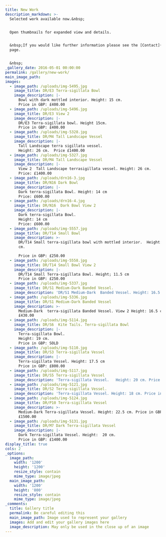 ```yaml
---
title: New Work
description_markdown: >-
  Selected work available now.&nbsp;


  Open thumbnails for expanded view and details.


  &nbsp;If you would like further information please see the [Contact](/contact)
  page.


  &nbsp;
_gallery_date: 2016-05-01 00:00:00
permalink: /gallery/new-work/
main_image_path:
images:
  - image_path: /uploads/img-5495.jpg
    image_title: DR/E3 Terra-sigillata Bowl
    image_description: |-
      Bowl with dark mottled interior. Height: 15 cm.
      Price in GBP: £400.00
  - image_path: /uploads/img-5496.jpg
    image_title: DR/E3 View 2
    image_description: |-
      DR/E3 Terra-sigillata bowl. Height 15cm.
      Price in GBP: £400.00
  - image_path: /uploads/img-5328.jpg
    image_title: DR/M4 Tall Landscape Vessel
    image_description: |-
      Tall Landscape terra sigillata vessel.
      Height: 26 cm.  Price £1400.00
  - image_path: /uploads/img-5327.jpg
    image_title: DR/M4 Tall Landscape Vessel
    image_description: |-
      View 2  Tall Landscape terrasigillata vessel. Height: 26 cm.
      Price: £1400.00
  - image_path: /uploads/drn16-3.jpg
    image_title: DR/N16 Dark Bowl
    image_description: |-
      Dark terra-sigillata Bowl. Height: 14 cm
      Price: £600.00
  - image_path: /uploads/drn16-4.jpg
    image_title: DR/N16  Dark Bowl View 2
    image_description: |-
      Dark terra-sigillata Bowl. 
      Height: 14 cm
      Price: £600.00
  - image_path: /uploads/img-5557.jpg
    image_title: DR/T14 Small Bowl
    image_description: >-
      DR/T14 Small terra-sigillata bowl with mottled interior.  Height: 11.5
      cm. 

      Price in GBP: £250.00
  - image_path: /uploads/img-5558.jpg
    image_title: DR/T14 Small Bowl View 2
    image_description: |-
      DR/T14 Small Terra-sigillata Bowl. Height; 11.5 cm
      Price in GBP: £250.00
  - image_path: /uploads/img-5337.jpg
    image_title: DR/S1 Medium-Dark Banded Vessel.
    image_description: 'DR/S1 Medium-Dark  Banded Vessel. Height: 16.5 cm. Price: £430.00'
  - image_path: /uploads/img-5336.jpg
    image_title: DR/S1 Medium-Dark Banded Vessel
    image_description: >-
      Medium-Dark  terra-sigillata Banded Vessel. View 2 Height: 16.5 cm. Price:
      £430.00
  - image_path: /uploads/img-5114.jpg
    image_title: DR/S6  Kite Tails. Terra-sigillata Bowl
    image_description: |-
      Terra-sigillata Bowl. 
      Height: 19 cm.
      Price in GBP: SOLD
  - image_path: /uploads/img-5110.jpg
    image_title: DR/S3 Terra-sigillata Vessel
    image_description: |-
      Terra-sigillata Vessel. Height: 17.5 cm
      Price in GBP: £800.00
  - image_path: /uploads/img-5117.jpg
    image_title: DR/S5 Terra-sigillata Vessel
    image_description: 'Terra-sigillata Vessel.   Height: 20 cm. Price in GBP: £800.00'
  - image_path: /uploads/img-5121.jpg
    image_title: DR/S2 Terra-sigillata Vessel.
    image_description: 'Terra-sigillata Vessel. Height: 18 cm. Price in GBP: £800.00'
  - image_path: /uploads/img-5124.jpg
    image_title: DR/P10 Terra-sigillata Vessel
    image_description: >-
      Medium-Dark Terra-sigillata Vessel. Height: 22.5 cm. Price in GBP:
      £1500.00
  - image_path: /uploads/img-5131.jpg
    image_title: DR/M7 Dark Terra-sigillata Vessel
    image_description: |-
      Dark Terra-sigillata Vessel. Height:  20 cm.  
      Price in GBP: £1400.00
display_title: true
cols: 2
_options:
  image_path:
    width: '1200'
    height: '1200'
    resize_style: contain
    mime_type: image/jpeg
  main_image_path:
    width: '1200'
    height: '800'
    resize_style: contain
    mime_type: image/jpeg
_comments:
  title: Gallery title
  permalink: Be careful editing this
  main_image_path: Image used to represent your gallery
  images: Add and edit your gallery images here
  image_description: May only be used in the close up of an image
---
```



